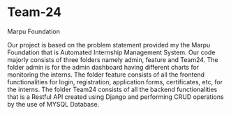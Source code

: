 # Team-24

Marpu Foundation

Our project is based on the problem statement provided my the Marpu Foundation that is Automated Internship Management System. Our code majorly consists of three folders namely admin, feature and Team24. The folder admin is for the admin dashboard having different charts for monitoring the interns. The folder feature consists of all the frontend functionalities for login, registration, application forms, certificates, etc, for the interns. The folder Team24 consists of all the backend functionalities that is a Restful API created using Django and performing CRUD operations by the use of MYSQL Database.
